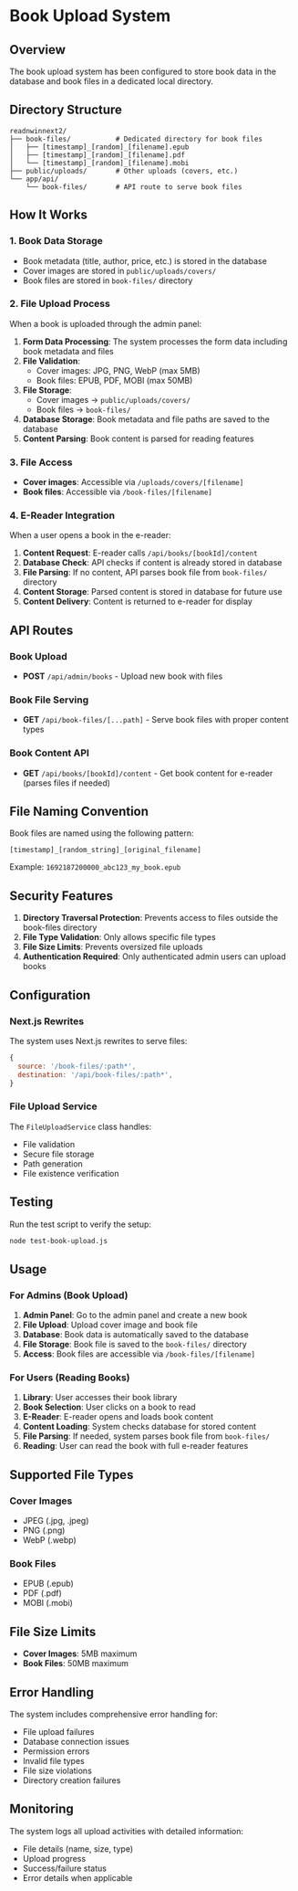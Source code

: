 # Book Upload System

## Overview

The book upload system has been configured to store book data in the database and book files in a dedicated local directory.

## Directory Structure

```
readnwinnext2/
├── book-files/           # Dedicated directory for book files
│   ├── [timestamp]_[random]_[filename].epub
│   ├── [timestamp]_[random]_[filename].pdf
│   └── [timestamp]_[random]_[filename].mobi
├── public/uploads/       # Other uploads (covers, etc.)
└── app/api/
    └── book-files/       # API route to serve book files
```

## How It Works

### 1. Book Data Storage
- Book metadata (title, author, price, etc.) is stored in the database
- Cover images are stored in `public/uploads/covers/`
- Book files are stored in `book-files/` directory

### 2. File Upload Process
When a book is uploaded through the admin panel:

1. **Form Data Processing**: The system processes the form data including book metadata and files
2. **File Validation**: 
   - Cover images: JPG, PNG, WebP (max 5MB)
   - Book files: EPUB, PDF, MOBI (max 50MB)
3. **File Storage**:
   - Cover images → `public/uploads/covers/`
   - Book files → `book-files/`
4. **Database Storage**: Book metadata and file paths are saved to the database
5. **Content Parsing**: Book content is parsed for reading features

### 3. File Access
- **Cover images**: Accessible via `/uploads/covers/[filename]`
- **Book files**: Accessible via `/book-files/[filename]`

### 4. E-Reader Integration
When a user opens a book in the e-reader:

1. **Content Request**: E-reader calls `/api/books/[bookId]/content`
2. **Database Check**: API checks if content is already stored in database
3. **File Parsing**: If no content, API parses book file from `book-files/` directory
4. **Content Storage**: Parsed content is stored in database for future use
5. **Content Delivery**: Content is returned to e-reader for display

## API Routes

### Book Upload
- **POST** `/api/admin/books` - Upload new book with files

### Book File Serving
- **GET** `/api/book-files/[...path]` - Serve book files with proper content types

### Book Content API
- **GET** `/api/books/[bookId]/content` - Get book content for e-reader (parses files if needed)

## File Naming Convention

Book files are named using the following pattern:
```
[timestamp]_[random_string]_[original_filename]
```

Example: `1692187200000_abc123_my_book.epub`

## Security Features

1. **Directory Traversal Protection**: Prevents access to files outside the book-files directory
2. **File Type Validation**: Only allows specific file types
3. **File Size Limits**: Prevents oversized file uploads
4. **Authentication Required**: Only authenticated admin users can upload books

## Configuration

### Next.js Rewrites
The system uses Next.js rewrites to serve files:
```javascript
{
  source: '/book-files/:path*',
  destination: '/api/book-files/:path*',
}
```

### File Upload Service
The `FileUploadService` class handles:
- File validation
- Secure file storage
- Path generation
- File existence verification

## Testing

Run the test script to verify the setup:
```bash
node test-book-upload.js
```

## Usage

### For Admins (Book Upload)
1. **Admin Panel**: Go to the admin panel and create a new book
2. **File Upload**: Upload cover image and book file
3. **Database**: Book data is automatically saved to the database
4. **File Storage**: Book file is saved to the `book-files/` directory
5. **Access**: Book files are accessible via `/book-files/[filename]`

### For Users (Reading Books)
1. **Library**: User accesses their book library
2. **Book Selection**: User clicks on a book to read
3. **E-Reader**: E-reader opens and loads book content
4. **Content Loading**: System checks database for stored content
5. **File Parsing**: If needed, system parses book file from `book-files/`
6. **Reading**: User can read the book with full e-reader features

## Supported File Types

### Cover Images
- JPEG (.jpg, .jpeg)
- PNG (.png)
- WebP (.webp)

### Book Files
- EPUB (.epub)
- PDF (.pdf)
- MOBI (.mobi)

## File Size Limits

- **Cover Images**: 5MB maximum
- **Book Files**: 50MB maximum

## Error Handling

The system includes comprehensive error handling for:
- File upload failures
- Database connection issues
- Permission errors
- Invalid file types
- File size violations
- Directory creation failures

## Monitoring

The system logs all upload activities with detailed information:
- File details (name, size, type)
- Upload progress
- Success/failure status
- Error details when applicable 